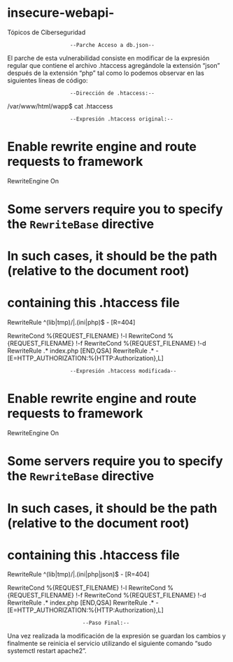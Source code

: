 # insecure-webapi-
Tópicos de Ciberseguridad 

						--Parche Acceso a db.json--

El parche de esta vulnerabilidad consiste en modificar de la expresión regular que contiene el archivo .htaccess agregándole la extensión “json” después de la extensión “php” tal como lo podemos observar en las siguientes líneas de código: 

						--Dirección de .htaccess:--

/var/www/html/wapp$ cat .htaccess

						--Expresión .htaccess original:--

# Enable rewrite engine and route requests to framework
RewriteEngine On

# Some servers require you to specify the `RewriteBase` directive
# In such cases, it should be the path (relative to the document root)
# containing this .htaccess file

RewriteRule ^(lib|tmp)\/|\.(ini|php)$ - [R=404]

RewriteCond %{REQUEST_FILENAME} !-l
RewriteCond %{REQUEST_FILENAME} !-f
RewriteCond %{REQUEST_FILENAME} !-d
RewriteRule .* index.php [END,QSA]
RewriteRule .* - [E=HTTP_AUTHORIZATION:%{HTTP:Authorization},L]

						--Expresión .htaccess modificada--

# Enable rewrite engine and route requests to framework
RewriteEngine On

# Some servers require you to specify the `RewriteBase` directive
# In such cases, it should be the path (relative to the document root)
# containing this .htaccess file

RewriteRule ^(lib|tmp)\/|\.(ini|php|json)$ - [R=404]

RewriteCond %{REQUEST_FILENAME} !-l
RewriteCond %{REQUEST_FILENAME} !-f
RewriteCond %{REQUEST_FILENAME} !-d
RewriteRule .* index.php [END,QSA]
RewriteRule .* - [E=HTTP_AUTHORIZATION:%{HTTP:Authorization},L]

							--Paso Final:--

Una vez realizada la modificación de la expresión se guardan los cambios y finalmente se reinicia el servicio utilizando el siguiente comando “sudo systemctl restart apache2”.

